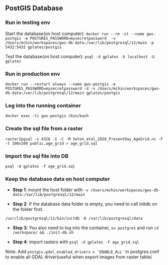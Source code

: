 ## PostGIS Database

### Run in testing env

Start the database(on host computer): ``docker run --rm -it --name gws-postgis -e POSTGRES_PASSWORD=mysecretpassword  -v /Users/mchin/workspaces/gws-db-data:/var/lib/postgresql/12/main -p 5432:5432 gplates/postgis``

Test the database(on host computer): `psql -d gplates -h localhost -U gplates`

### Run in production env

``docker run --restart always --name gws-postgis -e POSTGRES_PASSWORD=mysecretpassword -d -v /Users/mchin/workspaces/gws-db-data:/var/lib/postgresql/12/main gplates/postgis``

### Log into the running container

`docker exec -ti gws-postgis /bin/bash`

### Create the sql file from a raster

`raster2pgsql -s 4326 -I -C -M Seton_etal_2020_PresentDay_AgeGrid.nc -F -t 100x100 public.age_grid > age_grid.sql`

### Import the sql file into DB

`psql -d gplates -f age_grid.sql`

### Keep the database data on host computer

- **Step 1**: mount the host folder with `-v /Users/mchin/workspaces/gws-db-data:/var/lib/postgresql/12/main`

- **Step 2**: If the database data folder is empty, you need to call initdb on the folder first.

`/usr/lib/postgresql/12/bin/initdb -D /var/lib/postgresql/data`

- **Step 3**: You also need to log into the container, `su postgres` and run `cd /workspace/ && ./init-db.sh`

- **Step 4**: import rasters with `psql -d gplates -f age_grid.sql`


Note: Add `postgis.gdal_enabled_drivers = 'ENABLE_ALL'` in postgres.conf to enable all GDAL driver(useful when export images from raster table)
